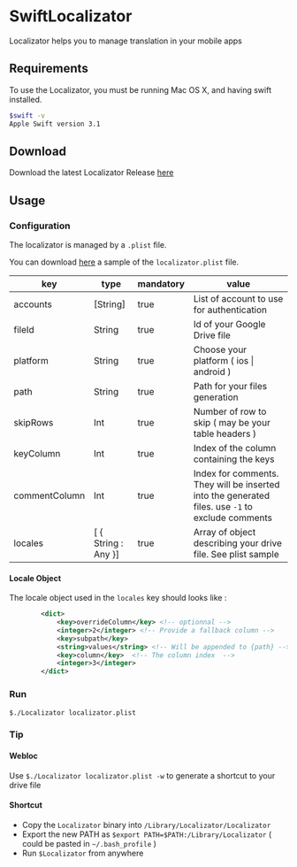 # SwiftLocalizator
Localizator helps you to manage translation in your mobile apps


## Requirements

To use the Localizator, you must be running Mac OS X, and having swift installed.

```sh
$swift -v
Apple Swift version 3.1

```

## Download

Download the latest Localizator Release [here](https://github.com/celian-m/SwiftLocalizator/blob/master/bin/Localizator)

## Usage

### Configuration

The localizator is managed by a `.plist` file.

You can download [here](https://github.com/celian-m/SwiftLocalizator/blob/master/localizator.plist) a sample of the `localizator.plist` file.



| key | type | mandatory | value |
|-----|------|-----------|-------|
|   accounts  |  [String]    |   true        |    List of account to use for authentication   |
|  fileId   |    String  |     true     |    Id of your Google Drive file   |
|  platform   |    String  |    true      |   Choose your platform ( ios \| android )    |
|   path  |   String   |     true      |   Path for your files generation    |
|  skipRows   |   Int   |    true       |    Number of row to skip ( may be your table headers )   |
|    keyColumn |   Int   |   true        |  Index of the column containing the keys     |
| commentColumn | Int | true | Index for comments. They will be inserted into the generated files. use `-1` to exclude comments |
| locales | [ { String : Any }]  | true | Array of object describing your drive file. See plist sample |

#### Locale Object
The locale object used in the `locales` key should looks like :

```xml
		<dict>
			<key>overrideColumn</key> <!-- optionnal -->
			<integer>2</integer> <!-- Provide a fallback column -->
			<key>subpath</key>  
			<string>values</string> <!-- Will be appended to {path} -->
			<key>column</key>  <!-- The column index  -->
			<integer>3</integer>
		</dict>
```
### Run
`$./Localizator localizator.plist`

### Tip

#### Webloc
Use `$./Localizator localizator.plist -w` to generate a shortcut to your drive file

#### Shortcut

- Copy the `Localizator` binary into  `/Library/Localizator/Localizator`
- Export the new PATH as `$export PATH=$PATH:/Library/Localizator` ( could be pasted in `~/.bash_profile` )
- Run `$Localizator` from anywhere



